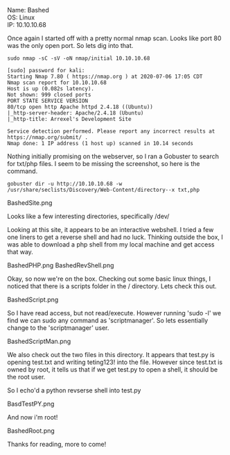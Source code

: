 Name:   Bashed  
OS:     Linux  
IP:     10.10.10.68  

Once again I started off with a pretty normal nmap scan.  Looks like port 80 was the only open port.  So lets dig into that.

    sudo nmap -sC -sV -oN nmap/initial 10.10.10.68
    
    [sudo] password for kali:
    Starting Nmap 7.80 ( https://nmap.org ) at 2020-07-06 17:05 CDT
    Nmap scan report for 10.10.10.68
    Host is up (0.082s latency).
    Not shown: 999 closed ports
    PORT STATE SERVICE VERSION
    80/tcp open http Apache httpd 2.4.18 ((Ubuntu))
    |_http-server-header: Apache/2.4.18 (Ubuntu)
    |_http-title: Arrexel's Development Site

    Service detection performed. Please report any incorrect results at https://nmap.org/submit/ .
    Nmap done: 1 IP address (1 host up) scanned in 10.14 seconds

Nothing initially promising on the webserver, so I ran a Gobuster to search for txt/php files.  I seem to be missing the screenshot, so here is the command.

    gobuster dir -u http://10.10.10.68 -w /usr/share/seclists/Discovery/Web-Content/directory--x txt,php
    
BashedSite.png

Looks like a few interesting directories, specifically /dev/

Looking at this site, it appears to be an interactive webshell.  I tried a few one liners to get a reverse shell and had no luck.  Thinking outside the box, I was able to download a php shell from my local machine and get access that way.

BashedPHP.png
BashedRevShell.png

Okay, so now we're on the box.  Checking out some basic linux things, I noticed that there is a scripts folder in the / directory.  Lets check this out.

BashedScript.png

So I have read access, but not read/execute.  However running 'sudo -l' we find we can sudo any command as 'scriptmanager'.  So lets essentially change to the 'scriptmanager' user.

BashedScriptMan.png

We also check out the two files in this directory.  It appears that test.py is opening test.txt and writing teting123! into the file.  However since test.txt is owned by root, it tells us that if we get test.py to open a shell, it should be the root user.  

So I echo'd a python revserse shell into test.py 

BasdTestPY.png

And now i'm root!

BashedRoot.png

Thanks for reading, more to come!
